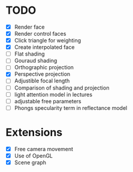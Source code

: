 # TODO 
* [X] Render face
* [X] Render control faces
* [X] Click triangle for weighting
* [X] Create interpolated face
* [ ] Flat shading
* [ ] Gouraud shading
* [ ] Orthographic projection
* [X] Perspective projection
* [ ] Adjustible focal length
* [ ] Comparison of shading and projection
* [ ] light attention model in lectures
* [ ] adjustable free parameters
* [ ] Phongs specularity term in reflectance model

# Extensions
* [X] Free camera movement
* [X] Use of OpenGL
* [X] Scene graph
